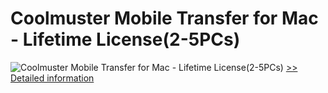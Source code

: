 # Coolmuster Mobile Transfer for Mac - Lifetime License(2-5PCs)
![Coolmuster Mobile Transfer for Mac - Lifetime License(2-5PCs)](https://mycommerce.akamaized.net/api/pimages/P300924909/BIG/300924909.PNG)
[>> Detailed information](https://secure.shareit.com/shareit/product.html?productid=300924909&affiliateid=200057808)